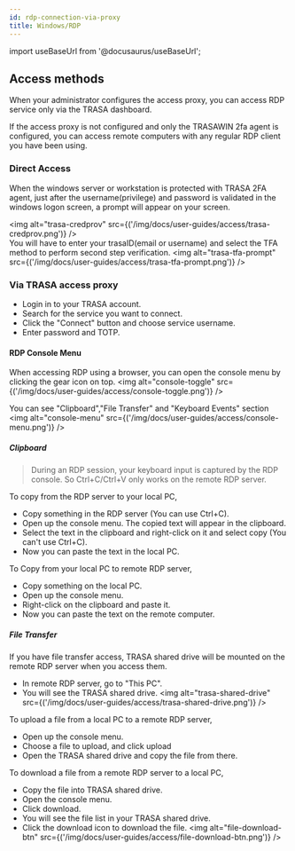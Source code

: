 ```yaml
---
id: rdp-connection-via-proxy
title: Windows/RDP
---
```


import useBaseUrl from '@docusaurus/useBaseUrl';


## Access methods

 When your administrator configures the access proxy, you can access RDP service only via the TRASA dashboard.

 If the access proxy is not configured and only the TRASAWIN 2fa agent is configured, you can access remote computers with any regular RDP client you have been using.

### Direct Access
When the windows server or workstation is protected with TRASA 2FA agent, just after the username(privilege) and password is validated in the windows logon screen, a prompt will appear on your screen. 

<img alt="trasa-credprov" src={('/img/docs/user-guides/access/trasa-credprov.png')} />  
You will have to enter your trasaID(email or username) and select the TFA method to perform second step verification.
<img alt="trasa-tfa-prompt" src={('/img/docs/user-guides/access/trasa-tfa-prompt.png')} />  



### Via TRASA access proxy
* Login in to your TRASA account.
* Search for the service you want to connect.
* Click the "Connect" button and choose service username.
* Enter password and TOTP. 


#### RDP Console Menu
When accessing RDP using a browser, you can open the console menu by clicking the gear icon on top.
<img  alt="console-toggle" src={('/img/docs/user-guides/access/console-toggle.png')} />


You can see "Clipboard","File Transfer" and "Keyboard Events" section
<img  alt="console-menu" src={('/img/docs/user-guides/access/console-menu.png')} />

##### Clipboard
> During an RDP session, your keyboard input is captured by the RDP console. So Ctrl+C/Ctrl+V only works on the remote RDP server.

To copy from the RDP server to your local PC,
* Copy something in the RDP server (You can use Ctrl+C).
* Open up the console menu. The copied text will appear in the clipboard.
* Select the text in the clipboard and right-click on it and select copy (You can't use Ctrl+C). 
* Now you can paste the text in the local PC.

To Copy from your local PC to remote RDP server,
* Copy something on the local PC.
* Open up the console menu.
* Right-click on the clipboard and paste it.
* Now you can paste the text on the remote computer.

##### File Transfer 
If you have file transfer access, TRASA shared drive will be mounted on the remote RDP server when you access them.
* In remote RDP server, go to "This PC".
* You will see the TRASA shared drive.
<img  alt="trasa-shared-drive" src={('/img/docs/user-guides/access/trasa-shared-drive.png')} />



To upload a file from a local PC to a remote RDP server,
* Open up the console menu.
* Choose a file to upload, and click upload
* Open the TRASA shared drive and copy the file from there.


To download a file from a remote RDP server to a local PC,
* Copy the file into TRASA shared drive.
* Open the console menu.
* Click download.
* You will see the file list in your TRASA shared drive.
* Click the download icon to download the file.
<img  alt="file-download-btn" src={('/img/docs/user-guides/access/file-download-btn.png')} />



